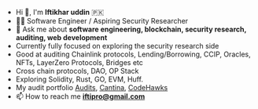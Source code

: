 - Hi 👋, I'm **Iftikhar uddin** 🇵🇰
- 🐱‍💻 Software Engineer / Aspiring Security Researcher
- 💬 Ask me about **software engineering, blockchain, security research, auditing, web development**
- Currently fully focused on exploring the security research side 
- Good at auditing Chainlink protocols, Lending/Borrowing, CCIP, Oracles, NFTs, LayerZero Protocols, Bridges etc
- Cross chain protocols, DAO, OP Stack
- Exploring Solidity, Rust, GO, EVM, Huff.
- My audit portfolio [Audits](https://github.com/iftikharuddin/audit-reports), [Cantina](https://cantina.xyz/u/0xTheBlackPanther), [CodeHawks](https://www.codehawks.com/profile/clnca1ftl0000lf08bfytq099)
- 📫 How to reach me **iftipro@gmail.com**




